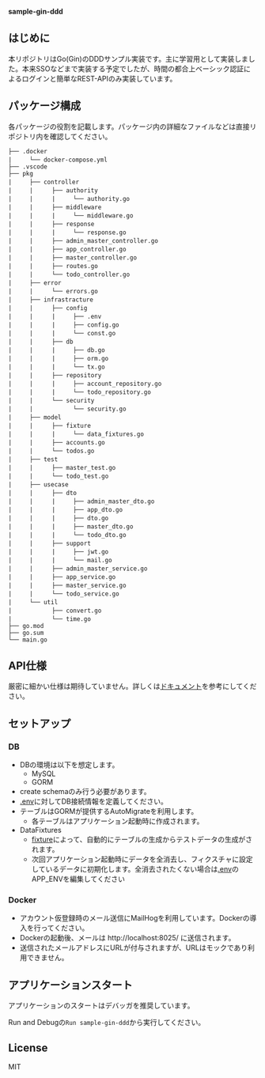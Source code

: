 **sample-gin-ddd**

## はじめに

本リポジトリはGo(Gin)のDDDサンプル実装です。主に学習用として実装しました。本来SSOなどまで実装する予定でしたが、時間の都合上ベーシック認証によるログインと簡単なREST-APIのみ実装しています。

## パッケージ構成

各パッケージの役割を記載します。パッケージ内の詳細なファイルなどは直接リポジトリ内を確認してください。
```
├── .docker
|　　　└── docker-compose.yml
├── .vscode
├── pkg
|　　　├── controller
|　　　|　　  ├── authority
|　　　|　　  |　　　└── authority.go
|　　　|　　  ├── middleware
|　　　|　　  |　　　└── middleware.go
|　　　|　　  ├── response
|　　　|　　  |　　　└── response.go
|　　　|　　  ├── admin_master_controller.go
|　　　|　　  ├── app_controller.go
|　　　|　　  ├── master_controller.go
|　　　|　　  ├── routes.go
|　　　|　　  └── todo_controller.go
|　　　├── error
|　　　|　　  └── errors.go
|　　　├── infrastracture
|　　　|　　  ├── config
|　　　|　　  |　　　├── .env
|　　　|　　  |　　　├── config.go
|　　　|　　  |　　　└── const.go
|　　　|　　  ├── db
|　　　|　　  |　　　├── db.go
|　　　|　　  |　　　├── orm.go
|　　　|　　  |　　　└── tx.go
|　　　|　　  ├── repository
|　　　|　　  |　　　├── account_repository.go
|　　　|　　  |　　　└── todo_repository.go
|　　　|　　  └── security
|　　　|　　   　　　└── security.go
|　　　├── model
|　　　| 　　 ├── fixture
|　　　| 　　 |　　　└── data_fixtures.go
|　　　| 　　 ├── accounts.go
|　　　| 　　 └── todos.go
|　　　├── test
|　　　| 　　 ├── master_test.go
|　　　|　　  └── todo_test.go
|　　　├── usecase
|　　　| 　　 ├── dto
|　　　| 　　 |　　　├── admin_master_dto.go
|　　　| 　　 |　　　├── app_dto.go
|　　　| 　　 |　　　├── dto.go
|　　　| 　　 |　　　├── master_dto.go
|　　　| 　　 |　　　└── todo_dto.go
|　　　| 　　 ├── support
|　　　| 　　 |　　　├── jwt.go
|　　　| 　　 |　　　└── mail.go
|　　　| 　　 ├── admin_master_service.go
|　　　| 　　 ├── app_service.go
|　　　| 　　 ├── master_service.go
|　　　|  　　└── todo_service.go
|　　　└── util
|　　　  　　 ├── convert.go
|　　　  　　 └── time.go
├── go.mod
├── go.sum
└── main.go
```

## API仕様
厳密に細かい仕様は期待していません。詳しくは[ドキュメント](.doc)を参考にしてください。

## セットアップ
### DB
* DBの環境は以下を想定します。
  * MySQL
  * GORM
* create schemaのみ行う必要があります。
* [.env](pkg/infrastracture/config/.env)に対してDB接続情報を定義してください。
* テーブルはGORMが提供するAutoMigrateを利用します。
  * 各テーブルはアプリケーション起動時に作成されます。
* DataFixtures
  * [fixture](pkg/model/fixture/data_fixtures.go)によって、自動的にテーブルの生成からテストデータの生成がされます。
  * 次回アプリケーション起動時にデータを全消去し、フィクスチャに設定しているデータに初期化します。全消去されたくない場合は[.env](pkg/infrastracture/config/.env)のAPP_ENVを編集してください
  
### Docker
* アカウント仮登録時のメール送信にMailHogを利用しています。Dockerの導入を行ってください。
* Dockerの起動後、メールは http://localhost:8025/ に送信されます。
* 送信されたメールアドレスにURLが付与されますが、URLはモックであり利用できません。
   
## アプリケーションスタート
アプリケーションのスタートはデバッガを推奨しています。

Run and Debugの`Run sample-gin-ddd`から実行してください。

## License
MIT